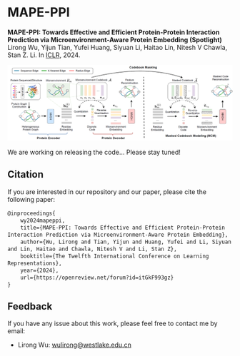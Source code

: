 # MAPE-PPI
**MAPE-PPI: Towards Effective and Efficient Protein-Protein Interaction Prediction via Microenvironment-Aware Protein Embedding (Spotlight)**
Lirong Wu, Yijun Tian, Yufei Huang,  Siyuan Li, Haitao Lin, Nitesh V Chawla, Stan Z. Li. In [ICLR](https://openreview.net/forum?id=itGkF993gz), 2024.

<p align="center">
  <img src='./assets/framework.PNG' width="800">
</p>


We are working on releasing the code...  Please stay tuned!



## Citation

If you are interested in our repository and our paper, please cite the following paper:

```
@inproceedings{
    wy2024mapeppi,
    title={MAPE-PPI: Towards Effective and Efficient Protein-Protein Interaction Prediction via Microenvironment-Aware Protein Embedding},
    author={Wu, Lirong and Tian, Yijun and Huang, Yufei and Li, Siyuan and Lin, Haitao and Chawla, Nitesh V and Li, Stan Z},
    booktitle={The Twelfth International Conference on Learning Representations},
    year={2024},
    url={https://openreview.net/forum?id=itGkF993gz}
}
```



## Feedback

If you have any issue about this work, please feel free to contact me by email: 
* Lirong Wu: wulirong@westlake.edu.cn
